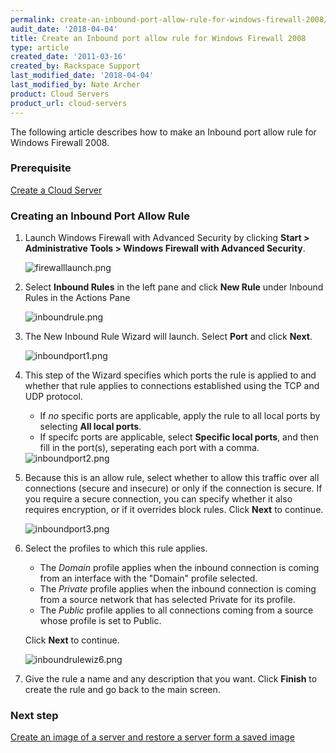 ```yaml
---
permalink: create-an-inbound-port-allow-rule-for-windows-firewall-2008/
audit_date: '2018-04-04'
title: Create an Inbound port allow rule for Windows Firewall 2008
type: article
created_date: '2011-03-16'
created_by: Rackspace Support
last_modified_date: '2018-04-04'
last_modified_by: Nate Archer
product: Cloud Servers
product_url: cloud-servers
---
```


The following article describes how to make an Inbound port allow rule for Windows Firewall 2008. 

### Prerequisite

[Create a Cloud Server](/how-to/create-a-cloud-server)

### Creating an Inbound Port Allow Rule

1. Launch Windows Firewall with Advanced Security by clicking **Start > Administrative Tools > Windows Firewall with Advanced Security**.

   <img src="{% asset_path cloud-servers/create-an-inbound-port-allow-rule-for-windows-firewall-2008/firewalllaunch.png %}" alt="firewalllaunch.png" />

2. Select **Inbound Rules** in the left pane and click **New Rule** under Inbound Rules in the Actions Pane

   <img src="{% asset_path cloud-servers/create-an-inbound-port-allow-rule-for-windows-firewall-2008/inboundrule.png %}" alt="inboundrule.png" />

3. The New Inbound Rule Wizard will launch. Select **Port** and click **Next**.

   <img src="{% asset_path cloud-servers/create-an-inbound-port-allow-rule-for-windows-firewall-2008/inboundport1.png %}" alt="inboundport1.png" />

4. This step of the Wizard specifies which ports the rule is applied to and whether that rule applies to connections established using the TCP and UDP protocol. 

   - If *no* specific ports are applicable, apply the rule to all local ports by selecting **All local ports**.
   - If specifc ports are applicable, select **Specific local ports**, and then fill in the port(s), seperating each port with a comma.

    <img src="{% asset_path cloud-servers/create-an-inbound-port-allow-rule-for-windows-firewall-2008/inboundport2.png %}" alt="inboundport2.png" />

5. Because this is an allow rule, select whether to allow this traffic over all connections (secure and insecure) or only if the connection is secure. If you require a secure connection, you can specify whether it also requires encryption, or if it overrides block rules. Click **Next** to continue.

    <img src="{% asset_path cloud-servers/create-an-inbound-port-allow-rule-for-windows-firewall-2008/inboundport3.png %}" alt="inboundport3.png" />

6. Select the profiles to which this rule applies. 

   - The *Domain* profile applies when the inbound connection is coming from an interface with the "Domain" profile selected. 
   - The *Private* profile applies when the inbound connection is coming from a source network that has selected Private for its profile. 
   - The *Public* profile applies to all connections coming from a source whose profile is set to Public. 
   
   Click **Next** to continue.

    <img src="{% asset_path cloud-servers/create-an-inbound-port-allow-rule-for-windows-firewall-2008/inboundrulewiz6.png %}" alt="inboundrulewiz6.png" />

7. Give the rule a name and any description that you want. Click **Finish** to create the rule and go back to the main screen.

### Next step

[Create an image of a server and restore a server form a saved image](/how-to/create-an-image-of-a-server-and-restore-a-server-from-a-saved-image)
